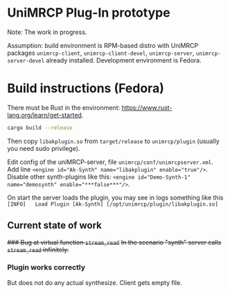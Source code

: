 # UniMRCP Plug-In prototype
Note: The work in progress.

Assumption: build environment is RPM-based distro with UniMRCP packages `unimrcp-client`, `unimrcp-client-devel`, `unimrcp-server`, `unimrcp-server-devel` already installed.
Development environment is Fedora.

# Build instructions (Fedora)
There must be Rust in the environment: <https://www.rust-lang.org/learn/get-started>.
```bash
cargo build --release
```
Then copy `libakplugin.so` from `target/release` to `unimrcp/plugin` (usually you need sudo privilege).

Edit config of the uniMRCP-server, file `unimrcp/conf/unimrcpserver.xml`. Add line `<engine id="Ak-Synth" name="libakplugin" enable="true"/>`. Disable other synth-plugins like this: `<engine id="Demo-Synth-1" name="demosynth" enable="***false***"/>`.

On start the server loads the plugin, you may see in logs something like this 
```[INFO]   Load Plugin [Ak-Synth] [/opt/unimrcp/plugin/libakplugin.so]```

## Current state of work
~~### Bug at virtual function `stream_read`~~
~~In the scenario "synth" server calls `stream_read` infinitely.~~

### Plugin works correctly
But does not do any actual synthesize. Client gets empty file.